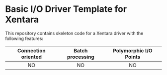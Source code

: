 # Basic I/O Driver Template for Xentara
This repository contains skeleton code for a Xentara driver with the following features:

Connection oriented | Batch processing | Polymorphic I/O Points
:-----------------: | :--------------: | :--------------------:
NO                  | NO               | NO
